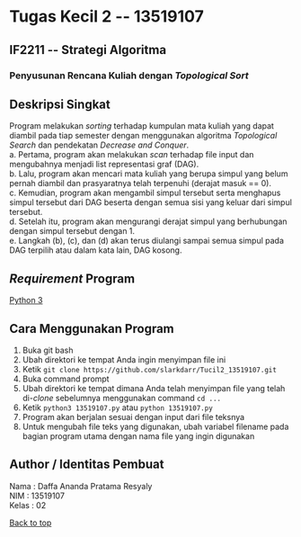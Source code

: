 # Tugas Kecil 2 -- 13519107
## IF2211 -- Strategi Algoritma
### Penyusunan Rencana Kuliah dengan *Topological Sort*

## Deskripsi Singkat
Program melakukan *sorting* terhadap kumpulan mata kuliah yang dapat diambil pada tiap semester dengan menggunakan algoritma *Topological Search* dan pendekatan *Decrease and Conquer*.<br/>
a. Pertama, program akan melakukan *scan* terhadap file input dan mengubahnya menjadi list representasi graf (DAG).<br/>
b. Lalu, program akan mencari mata kuliah yang berupa simpul yang belum pernah diambil dan prasyaratnya telah terpenuhi (derajat masuk == 0).<br/>
c. Kemudian, program akan mengambil simpul tersebut serta menghapus simpul tersebut dari DAG beserta dengan semua sisi yang keluar dari simpul tersebut.<br/>
d. Setelah itu, program akan mengurangi derajat simpul yang berhubungan dengan simpul tersebut dengan 1.<br/>
e. Langkah (b), (c), dan (d) akan terus diulangi sampai semua simpul pada DAG terpilih atau dalam kata lain, DAG kosong.<br/>

## *Requirement* Program
<a href="https://www.python.org/downloads/" target="_blank">Python 3</a>
  
## Cara Menggunakan Program
1. Buka git bash<br/>
2. Ubah direktori ke tempat Anda ingin menyimpan file ini<br/>
3. Ketik `git clone https://github.com/slarkdarr/Tucil2_13519107.git`<br/>
4. Buka command prompt<br/>
5. Ubah direktori ke tempat dimana Anda telah menyimpan file yang telah di-*clone* sebelumnya menggunakan command `cd ...`<br/>
6. Ketik `python3 13519107.py` atau `python 13519107.py`<br/>
7. Program akan berjalan sesuai dengan input dari file teksnya<br/>
8. Untuk mengubah file teks yang digunakan, ubah variabel filename pada bagian program utama dengan nama file yang ingin digunakan<br/>

## Author / Identitas Pembuat
Nama  : Daffa Ananda Pratama Resyaly<br/>
NIM   : 13519107<br/>
Kelas : 02<br/>

 <a href="#top">Back to top</a>
